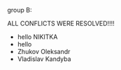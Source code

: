 group B:

ALL CONFLICTS WERE RESOLVED!!!!
* hello NIKITKA
* hello
* Zhukov Oleksandr
* Vladislav Kandyba


